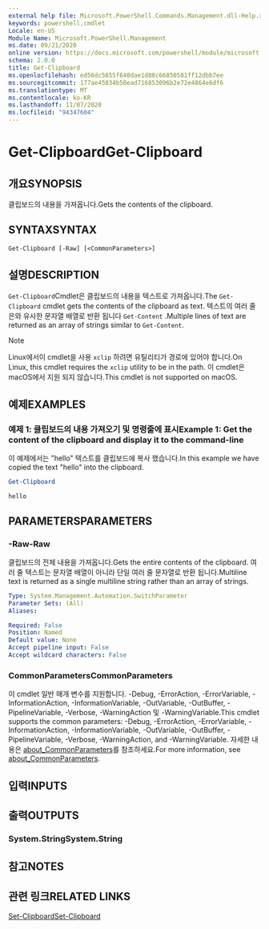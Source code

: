 ```yaml
---
external help file: Microsoft.PowerShell.Commands.Management.dll-Help.xml
keywords: powershell,cmdlet
Locale: en-US
Module Name: Microsoft.PowerShell.Management
ms.date: 09/21/2020
online version: https://docs.microsoft.com/powershell/module/microsoft.powershell.management/get-clipboard?view=powershell-7&WT.mc_id=ps-gethelp
schema: 2.0.0
title: Get-Clipboard
ms.openlocfilehash: ed56dc5655f640dae1d80c66850581ff12dbb7ee
ms.sourcegitcommit: 177ae45034b58ead716853096b2e72e4864e6df6
ms.translationtype: MT
ms.contentlocale: ko-KR
ms.lasthandoff: 11/07/2020
ms.locfileid: "94347604"
---
```

# <span data-ttu-id="5f094-103">Get-Clipboard</span><span class="sxs-lookup"><span data-stu-id="5f094-103">Get-Clipboard</span></span>

## <span data-ttu-id="5f094-104">개요</span><span class="sxs-lookup"><span data-stu-id="5f094-104">SYNOPSIS</span></span>
<span data-ttu-id="5f094-105">클립보드의 내용을 가져옵니다.</span><span class="sxs-lookup"><span data-stu-id="5f094-105">Gets the contents of the clipboard.</span></span>

## <span data-ttu-id="5f094-106">SYNTAX</span><span class="sxs-lookup"><span data-stu-id="5f094-106">SYNTAX</span></span>

```
Get-Clipboard [-Raw] [<CommonParameters>]
```

## <span data-ttu-id="5f094-107">설명</span><span class="sxs-lookup"><span data-stu-id="5f094-107">DESCRIPTION</span></span>

<span data-ttu-id="5f094-108">`Get-Clipboard`Cmdlet은 클립보드의 내용을 텍스트로 가져옵니다.</span><span class="sxs-lookup"><span data-stu-id="5f094-108">The `Get-Clipboard` cmdlet gets the contents of the clipboard as text.</span></span> <span data-ttu-id="5f094-109">텍스트의 여러 줄은와 유사한 문자열 배열로 반환 됩니다 `Get-Content` .</span><span class="sxs-lookup"><span data-stu-id="5f094-109">Multiple lines of text are returned as an array of strings similar to `Get-Content`.</span></span>

> [!NOTE]
> <span data-ttu-id="5f094-110">Linux에서이 cmdlet을 사용 `xclip` 하려면 유틸리티가 경로에 있어야 합니다.</span><span class="sxs-lookup"><span data-stu-id="5f094-110">On Linux, this cmdlet requires the `xclip` utility to be in the path.</span></span> <span data-ttu-id="5f094-111">이 cmdlet은 macOS에서 지원 되지 않습니다.</span><span class="sxs-lookup"><span data-stu-id="5f094-111">This cmdlet is not supported on macOS.</span></span>

## <span data-ttu-id="5f094-112">예제</span><span class="sxs-lookup"><span data-stu-id="5f094-112">EXAMPLES</span></span>

### <span data-ttu-id="5f094-113">예제 1: 클립보드의 내용 가져오기 및 명령줄에 표시</span><span class="sxs-lookup"><span data-stu-id="5f094-113">Example 1: Get the content of the clipboard and display it to the command-line</span></span>

<span data-ttu-id="5f094-114">이 예제에서는 "hello" 텍스트를 클립보드에 복사 했습니다.</span><span class="sxs-lookup"><span data-stu-id="5f094-114">In this example we have copied the text "hello" into the clipboard.</span></span>

```powershell
Get-Clipboard
```

```Output
hello
```

## <span data-ttu-id="5f094-115">PARAMETERS</span><span class="sxs-lookup"><span data-stu-id="5f094-115">PARAMETERS</span></span>

### <span data-ttu-id="5f094-116">-Raw</span><span class="sxs-lookup"><span data-stu-id="5f094-116">-Raw</span></span>

<span data-ttu-id="5f094-117">클립보드의 전체 내용을 가져옵니다.</span><span class="sxs-lookup"><span data-stu-id="5f094-117">Gets the entire contents of the clipboard.</span></span> <span data-ttu-id="5f094-118">여러 줄 텍스트는 문자열 배열이 아니라 단일 여러 줄 문자열로 반환 됩니다.</span><span class="sxs-lookup"><span data-stu-id="5f094-118">Multiline text is returned as a single multiline string rather than an array of strings.</span></span>

```yaml
Type: System.Management.Automation.SwitchParameter
Parameter Sets: (All)
Aliases:

Required: False
Position: Named
Default value: None
Accept pipeline input: False
Accept wildcard characters: False
```

### <span data-ttu-id="5f094-119">CommonParameters</span><span class="sxs-lookup"><span data-stu-id="5f094-119">CommonParameters</span></span>

<span data-ttu-id="5f094-120">이 cmdlet 일반 매개 변수를 지원합니다. -Debug, -ErrorAction, -ErrorVariable, -InformationAction, -InformationVariable, -OutVariable, -OutBuffer, -PipelineVariable, -Verbose, -WarningAction 및 -WarningVariable.</span><span class="sxs-lookup"><span data-stu-id="5f094-120">This cmdlet supports the common parameters: -Debug, -ErrorAction, -ErrorVariable, -InformationAction, -InformationVariable, -OutVariable, -OutBuffer, -PipelineVariable, -Verbose, -WarningAction, and -WarningVariable.</span></span> <span data-ttu-id="5f094-121">자세한 내용은 [about_CommonParameters](https://go.microsoft.com/fwlink/?LinkID=113216)를 참조하세요.</span><span class="sxs-lookup"><span data-stu-id="5f094-121">For more information, see [about_CommonParameters](https://go.microsoft.com/fwlink/?LinkID=113216).</span></span>

## <span data-ttu-id="5f094-122">입력</span><span class="sxs-lookup"><span data-stu-id="5f094-122">INPUTS</span></span>

## <span data-ttu-id="5f094-123">출력</span><span class="sxs-lookup"><span data-stu-id="5f094-123">OUTPUTS</span></span>

### <span data-ttu-id="5f094-124">System.String</span><span class="sxs-lookup"><span data-stu-id="5f094-124">System.String</span></span>

## <span data-ttu-id="5f094-125">참고</span><span class="sxs-lookup"><span data-stu-id="5f094-125">NOTES</span></span>

## <span data-ttu-id="5f094-126">관련 링크</span><span class="sxs-lookup"><span data-stu-id="5f094-126">RELATED LINKS</span></span>

[<span data-ttu-id="5f094-127">Set-Clipboard</span><span class="sxs-lookup"><span data-stu-id="5f094-127">Set-Clipboard</span></span>](Set-Clipboard.md)
